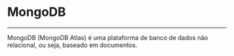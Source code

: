 # MongoDB
***
MongoDB (MongoDB Atlas) é uma plataforma de banco de dados não relacional, ou seja, baseado em documentos.
